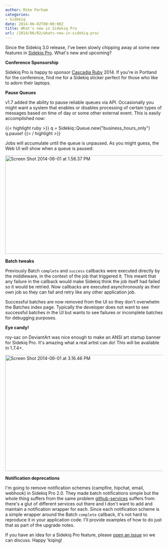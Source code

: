```yaml
---
author: Mike Perham
categories:
- Sidekiq
date: 2014-06-02T00:00:00Z
title: What's new in Sidekiq Pro
url: /2014/06/02/whats-new-in-sidekiq-pro/
---
```


Since the Sidekiq 3.0 release, I've been slowly chipping away at some new features in [Sidekiq Pro][1]. What's new and upcoming?
<!--more-->

**Conference Sponsorship**

Sidekiq Pro is happy to sponsor [Cascadia Ruby][2] 2014. If you're in Portland for the conference, find me for a Sidekiq sticker perfect for those who like to adorn their laptops.

**Pause Queues**

v1.7 added the ability to pause reliable queues via API. Occasionally you might want a system that enables or disables processing of certain types of messages based on time of day or some other external event. This is easily accomplished now:

{{< highlight ruby >}}
q = Sidekiq::Queue.new("business_hours_only")
q.pause!
{{< / highlight >}}


Jobs will accumulate until the queue is unpaused. As you might guess, the Web UI will show when a queue is paused:

[<img src="http://www.mikeperham.com/wp-content/uploads/2014/06/Screen-Shot-2014-06-01-at-1.56.37-PM.png" alt="Screen Shot 2014-06-01 at 1.56.37 PM" class="alignnone size-full wp-image-1673" width="808" height="314" />][3]

**Batch tweaks**

Previously Batch `complete` and `success` callbacks were executed directly by the middleware, in the context of the job that triggered it. This meant that any failure in the callback would make Sidekiq think the job itself had failed so it would be retried. Now callbacks are executed asynchronously as their own job so they can fail and retry like any other application job.

Successful batches are now removed from the UI so they don't overwhelm the Batches index page. Typically the developer does not want to see successful batches in the UI but wants to see failures or incomplete batches for debugging purposes.

**Eye candy!**

roy-sac on DeviantArt was nice enough to make an ANSI art startup banner for Sidekiq Pro. It's amazing what a real artist can do! This will be available in 1.7.4+.

[<img src="http://www.mikeperham.com/wp-content/uploads/2014/06/Screen-Shot-2014-06-01-at-3.16.46-PM.png" alt="Screen Shot 2014-06-01 at 3.16.46 PM" class="alignnone size-full wp-image-1683" width="705" height="370"/>][4]

**Notification deprecations**

I'm going to remove notification schemes (campfire, hipchat, email, webhook) in Sidekiq Pro 2.0. They made batch notifications simple but the whole thing suffers from the same problem [github-services][5] suffers from: there's a glut of different services out there and I don't want to add and maintain a notification wrapper for each. Since each notification scheme is a simple wrapper around the Batch `complete` callback, it's not hard to reproduce it in your application code. I'll provide examples of how to do just that as part of the upgrade notes.

If you have an idea for a Sidekiq Pro feature, please [open an issue][6] so we can discuss. Happy 'kiqing!

 [1]: http://sidekiq.org/
 [2]: http://cascadiaruby.com/
 [3]: http://www.mikeperham.com/wp-content/uploads/2014/06/Screen-Shot-2014-06-01-at-1.56.37-PM.png
 [4]: http://www.mikeperham.com/wp-content/uploads/2014/06/Screen-Shot-2014-06-01-at-3.16.46-PM.png
 [5]: https://github.com/github/github-services
 [6]: https://github.com/mperham/sidekiq/issues
